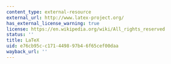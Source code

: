 ```yaml
---
content_type: external-resource
external_url: http://www.latex-project.org/
has_external_license_warning: true
license: https://en.wikipedia.org/wiki/All_rights_reserved
status: ''
title: LaTeX
uid: e76cb95c-c171-4498-97b4-6f65cef00daa
wayback_url: ''
---
```

